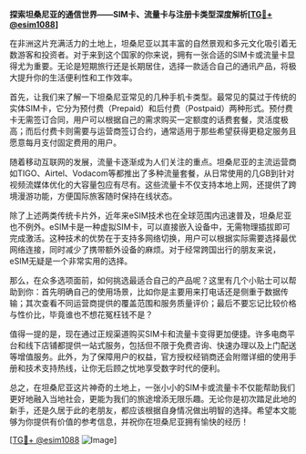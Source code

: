 **探索坦桑尼亚的通信世界——SIM卡、流量卡与注册卡类型深度解析[[TG💪+ @esim1088](https://t.me/s/esim1088)]**

在非洲这片充满活力的土地上，坦桑尼亚以其丰富的自然景观和多元文化吸引着无数游客和投资者。对于来到这个国家的你来说，拥有一张合适的SIM卡或流量卡显得尤为重要。无论是短期旅行还是长期居住，选择一款适合自己的通讯产品，将极大提升你的生活便利性和工作效率。

首先，让我们来了解一下坦桑尼亚常见的几种手机卡类型。最常见的莫过于传统的实体SIM卡，它分为预付费（Prepaid）和后付费（Postpaid）两种形式。预付费卡无需签订合同，用户可以根据自己的需求购买一定额度的话费套餐，灵活度极高；而后付费卡则需要与运营商签订合约，通常适用于那些希望获得更稳定服务且愿意每月支付固定费用的用户。

随着移动互联网的发展，流量卡逐渐成为人们关注的重点。坦桑尼亚的主流运营商如TIGO、Airtel、Vodacom等都推出了多种流量套餐，从日常使用的几GB到针对视频流媒体优化的大容量包应有尽有。这些流量卡不仅支持本地上网，还提供了跨境漫游功能，方便国际旅客随时保持在线状态。

除了上述两类传统卡片外，近年来eSIM技术也在全球范围内迅速普及，坦桑尼亚也不例外。eSIM卡是一种虚拟SIM卡，可以直接嵌入设备中，无需物理插拔即可完成激活。这种技术的优势在于支持多网络切换，用户可以根据实际需要选择最优网络连接，同时减少了携带额外设备的麻烦。对于经常跨国出行的朋友来说，eSIM无疑是一个非常实用的选择。

那么，在众多选项面前，如何挑选最适合自己的产品呢？这里有几个小贴士可以帮助到你：首先明确自己的使用场景，比如你是主要用来打电话还是侧重于数据传输；其次查看不同运营商提供的覆盖范围和服务质量评价；最后不要忘记比较价格与性价比，毕竟谁也不想花冤枉钱不是？

值得一提的是，现在通过正规渠道购买SIM卡和流量卡变得更加便捷。许多电商平台和线下店铺都提供一站式服务，包括但不限于免费咨询、快速办理以及上门配送等增值服务。此外，为了保障用户的权益，官方授权经销商还会附赠详细的使用手册和技术支持热线，让你无后顾之忧地享受数字时代的便利。

总之，在坦桑尼亚这片神奇的土地上，一张小小的SIM卡或流量卡不仅能帮助我们更好地融入当地社会，更能为我们的旅途增添无限乐趣。无论你是初次踏足此地的新手，还是久居于此的老朋友，都应该根据自身情况做出明智的选择。希望本文能够为你提供有价值的参考信息，并祝你在坦桑尼亚拥有愉快的经历！

[[TG💪+ @esim1088](https://t.me/s/esim1088) ![Image](https://i.postimg.cc/4NQfJmqS/Snipaste-2025-05-13-00-14-12.png)]